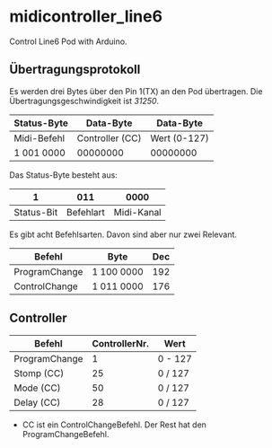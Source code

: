 # midicontroller_line6
Control Line6 Pod with Arduino.

## 


## Übertragungsprotokoll
Es werden drei Bytes über den Pin 1(TX) an den Pod übertragen. Die Übertragungsgeschwindigkeit ist _31250_.

| Status-Byte | Data-Byte       | Data-Byte     |
| ----------- | --------------- | ------------- |
| Midi-Befehl | Controller (CC) | Wert (0-127)  |
| 1 001 0000  | 00000000        | 00000000      |
  
Das Status-Byte besteht aus:

| 1           | 011       | 0000       |
| ----------- | --------- | ---------- |
| Status-Bit  | Befehlart | Midi-Kanal |

Es gibt acht Befehlsarten. Davon sind aber nur zwei Relevant. 

| Befehl        | Byte       | Dec |      
| ------------- | ---------- | --- |
| ProgramChange | 1 100 0000 | 192 |
| ControlChange | 1 011 0000 | 176 |

##  Controller


| Befehl        | ControllerNr. | Wert    |  
| ------------- | ------------- | ------- |
| ProgramChange | 1             | 0 - 127 |
| Stomp (CC)    | 25            | 0 / 127 |
| Mode (CC)     | 50            | 0 / 127 |
| Delay (CC)    | 28            | 0 / 127 |

* CC ist ein ControlChangeBefehl. Der Rest hat den ProgramChangeBefehl.
